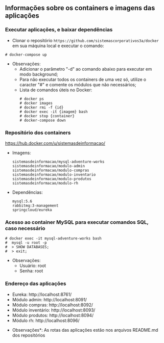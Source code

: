 ## Informações sobre os containers e imagens das aplicações

### Executar aplicações, e baixar dependências
  - Clonar o repositório ```https://github.com/sistemascorporativos3a/docker``` em sua máquina local e executar o comando:

  ```
  # docker-compose up
  ```

  - Observações: 
    - Adicionar o parâmetro "-d" ao comando abaixo para executar em modo background;
    - Para não executar todos os containers de uma vez só, utilize o caracter "#" e comente os módulos que não necessários;
    - Lista de comandos úteis no Docker:
      ```
      # docker ps
      # docker images
      # docker rmi -f {id}
      # docker exec -it {imagem} bash
      # docker stop {container}
      # docker-compose down
      ```

### Repositório dos containers

https://hub.docker.com/u/sistemasdeinformacao/

- Imagens:
  ```
  sistemasdeinformacao/mysql-adventure-works
  sistemasdeinformacao/modulo-admin
  sistemasdeinformacao/modulo-compras
  sistemasdeinformacao/modulo-inventario
  sistemasdeinformacao/modulo-produtos
  sistemasdeinformacao/modulo-rh
  ```

- Dependências:
  ```
  mysql:5.6
  rabbitmq:3-management
  springcloud/eureka
  ```

### Acesso ao container MySQL para executar comandos SQL, caso necessário
  ```
  # docker exec -it mysql-adventure-works bash
  #  mysql -u root -p
  #  > SHOW DATABASES;
  #  > exit;
  ```
  - Observações:
    - Usuário: root
    - Senha:   root
    
### Endereço das aplicações
  - Eureka: http://localhost:8761/
  - Módulo admin: http://localhost:8091/
  - Módulo compras: http://localhost:8092/
  - Módulo inventário: http://localhost:8093/
  - Módulo produtos: http://localhost:8094/
  - Módulo rh: http://localhost:8096/
  
  * Observações*: As rotas das aplicações estão nos arquivos README.md dos repositórios
